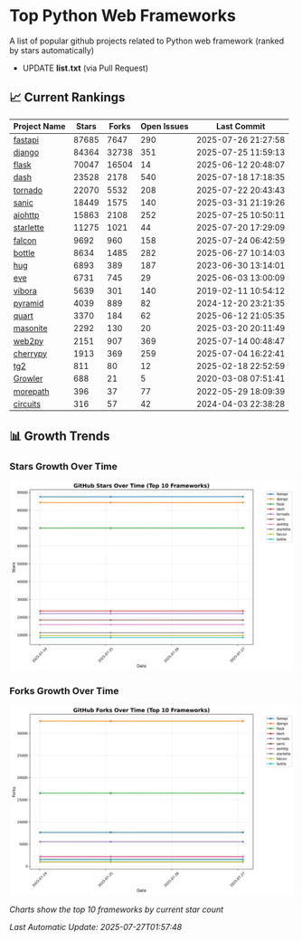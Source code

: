 # Top Python Web Frameworks
A list of popular github projects related to Python web framework (ranked by stars automatically)

* UPDATE **list.txt** (via Pull Request)

## 📈 Current Rankings

| Project Name | Stars | Forks | Open Issues | Last Commit |
| ------------ | ----- | ----- | ----------- | ----------- |
| [fastapi](https://github.com/fastapi/fastapi) | 87685 | 7647 | 290 | 2025-07-26 21:27:58 |
| [django](https://github.com/django/django) | 84364 | 32738 | 351 | 2025-07-25 11:59:13 |
| [flask](https://github.com/pallets/flask) | 70047 | 16504 | 14 | 2025-06-12 20:48:07 |
| [dash](https://github.com/plotly/dash) | 23528 | 2178 | 540 | 2025-07-18 17:18:35 |
| [tornado](https://github.com/tornadoweb/tornado) | 22070 | 5532 | 208 | 2025-07-22 20:43:43 |
| [sanic](https://github.com/sanic-org/sanic) | 18449 | 1575 | 140 | 2025-03-31 21:19:26 |
| [aiohttp](https://github.com/aio-libs/aiohttp) | 15863 | 2108 | 252 | 2025-07-25 10:50:11 |
| [starlette](https://github.com/encode/starlette) | 11275 | 1021 | 44 | 2025-07-20 17:29:09 |
| [falcon](https://github.com/falconry/falcon) | 9692 | 960 | 158 | 2025-07-24 06:42:59 |
| [bottle](https://github.com/bottlepy/bottle) | 8634 | 1485 | 282 | 2025-06-27 10:14:03 |
| [hug](https://github.com/hugapi/hug) | 6893 | 389 | 187 | 2023-06-30 13:14:01 |
| [eve](https://github.com/pyeve/eve) | 6731 | 745 | 29 | 2025-06-03 13:00:09 |
| [vibora](https://github.com/vibora-io/vibora) | 5639 | 301 | 140 | 2019-02-11 10:54:12 |
| [pyramid](https://github.com/Pylons/pyramid) | 4039 | 889 | 82 | 2024-12-20 23:21:35 |
| [quart](https://github.com/pallets/quart) | 3370 | 184 | 62 | 2025-06-12 21:05:35 |
| [masonite](https://github.com/MasoniteFramework/masonite) | 2292 | 130 | 20 | 2025-03-20 20:11:49 |
| [web2py](https://github.com/web2py/web2py) | 2151 | 907 | 369 | 2025-07-14 00:48:47 |
| [cherrypy](https://github.com/cherrypy/cherrypy) | 1913 | 369 | 259 | 2025-07-04 16:22:41 |
| [tg2](https://github.com/TurboGears/tg2) | 811 | 80 | 12 | 2025-02-18 22:52:59 |
| [Growler](https://github.com/pyGrowler/Growler) | 688 | 21 | 5 | 2020-03-08 07:51:41 |
| [morepath](https://github.com/morepath/morepath) | 396 | 37 | 77 | 2022-05-29 18:09:39 |
| [circuits](https://github.com/circuits/circuits) | 316 | 57 | 42 | 2024-04-03 22:38:28 |

## 📊 Growth Trends

### Stars Growth Over Time
![Stars Chart](charts/stars_chart.jpg)

### Forks Growth Over Time
![Forks Chart](charts/forks_chart.jpg)

*Charts show the top 10 frameworks by current star count*


*Last Automatic Update: 2025-07-27T01:57:48*